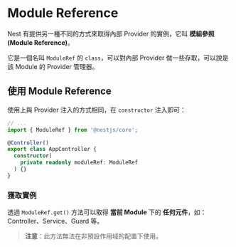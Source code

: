 # Module Reference

Nest 有提供另一種不同的方式來取得內部 Provider 的實例，它叫 **模組參照 (Module Reference)**。

它是一個名叫 `ModuleRef` 的 `class`，可以對內部 Provider 做一些存取，可以說是該 Module 的 Provider 管理器。

## 使用 Module Reference

使用上與 Provider 注入的方式相同，在 `constructor` 注入即可：

```ts
// ...
import { ModuleRef } from '@nestjs/core';

@Controller()
export class AppController {
  constructor(
    private readonly moduleRef: ModuleRef
  ) {}
}
```

### 獲取實例

透過 `ModuleRef.get()` 方法可以取得 **當前 Module** 下的 **任何元件**，如：Controller、Service、Guard 等。

>**注意**：此方法無法在非預設作用域的配置下使用。